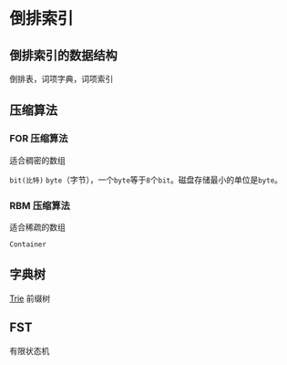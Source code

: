 # 倒排索引

## 倒排索引的数据结构

倒排表，词项字典，词项索引

## 压缩算法

### FOR 压缩算法

适合稠密的数组

`bit(比特)` `byte`（字节），一个`byte`等于`8`个`bit`。磁盘存储最小的单位是`byte`。

### RBM 压缩算法

适合稀疏的数组

`Container`

## 字典树

[Trie](https://www.cs.usfca.edu/~galles/visualization/Trie.html) 前缀树

## FST

有限状态机
